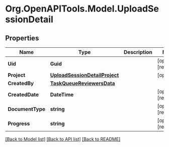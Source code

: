 
# Org.OpenAPITools.Model.UploadSessionDetail

## Properties

Name | Type | Description | Notes
------------ | ------------- | ------------- | -------------
**Uid** | **Guid** |  | [optional] [readonly] 
**Project** | [**UploadSessionDetailProject**](UploadSessionDetailProject.md) |  | [optional] 
**CreatedBy** | [**TaskQueueReviewersData**](TaskQueueReviewersData.md) |  | 
**CreatedDate** | **DateTime** |  | [optional] [readonly] 
**DocumentType** | **string** |  | [optional] [readonly] 
**Progress** | **string** |  | [optional] [readonly] 

[[Back to Model list]](../README.md#documentation-for-models)
[[Back to API list]](../README.md#documentation-for-api-endpoints)
[[Back to README]](../README.md)

